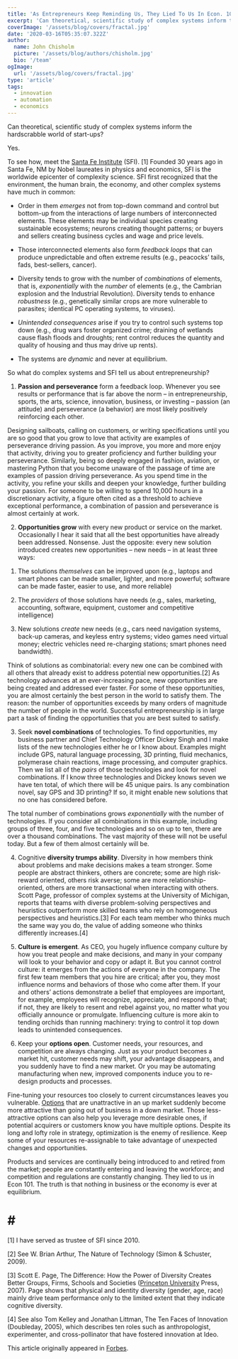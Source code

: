 ```yaml
---
title: 'As Entrepreneurs Keep Reminding Us, They Lied To Us In Econ. 101'
excerpt: 'Can theoretical, scientific study of complex systems inform the hardscrabble world of start-ups? Yes. To see how, meet the Santa Fe Institute.'
coverImage: '/assets/blog/covers/fractal.jpg'
date: '2020-03-16T05:35:07.322Z'
author:
  name: John Chisholm
  picture: '/assets/blog/authors/chisholm.jpg'
  bio: '/team'
ogImage:
  url: '/assets/blog/covers/fractal.jpg'
type: 'article'
tags:
  - innovation
  - automation
  - economics
---
```


Can theoretical, scientific study of complex systems inform the hardscrabble world of start-ups?

Yes.

To see how, meet the [Santa Fe Institute](http://www.santafe.edu/) (SFI). [1]  Founded 30 years ago in Santa Fe, NM by Nobel laureates in physics and economics, SFI is the worldwide epicenter of complexity science.  SFI first recognized that the environment, the human brain, the economy, and other complex systems have much in common:

- Order in them *emerges* not from top-down command and control but bottom-up from the interactions of large numbers of interconnected elements.  These elements may be individual species creating sustainable ecosystems; neurons creating thought patterns; or buyers and sellers creating business cycles and wage and price levels.

- Those interconnected elements also form *feedback loops* that can produce unpredictable and often extreme results (e.g., peacocks’ tails, fads, best-sellers, cancer).

- Diversity tends to grow with the number of *combinations* of elements, that is, *exponentially* with the *number* of elements (e.g., the Cambrian explosion and the Industrial Revolution).  Diversity tends to enhance *robustness* (e.g., genetically similar crops are more vulnerable to parasites; identical PC operating systems, to viruses).

- *Unintended consequences* arise if you try to control such systems top down (e.g., drug wars foster organized crime; draining of wetlands cause flash floods and droughts; rent control reduces the quantity and quality of housing and thus may drive up rents).

- The systems are *dynamic* and never at equilibrium.

So what do complex systems and SFI tell us about entrepreneurship?

1) **Passion and perseverance** form a feedback loop. Whenever you see results or performance that is far above the norm – in entrepreneurship, sports, the arts, science, innovation, business, or investing – passion (an attitude) and perseverance (a behavior) are most likely positively reinforcing each other.

Designing sailboats, calling on customers, or writing specifications until you are so good that you grow to love that activity are examples of perseverance driving passion.  As you improve, you more and more enjoy that activity, driving you to greater proficiency and further building your perseverance.  Similarly, being so deeply engaged in fashion, aviation, or mastering Python that you become unaware of the passage of time are examples of passion driving perseverance.  As you spend time in the activity, you refine your skills and deepen your knowledge, further building your passion.  For someone to be willing to spend 10,000 hours in a discretionary activity, a figure often cited as a threshold to achieve exceptional performance, a combination of passion and perseverance is almost certainly at work.

2) **Opportunities grow** with every new product or service on the market.  Occasionally I hear it said that all the best opportunities have already been addressed.  Nonsense.  Just the opposite: every new solution introduced creates new opportunities – new needs – in at least three ways:

1. The solutions *themselves* can be improved upon (e.g., laptops and smart phones can be made smaller, lighter, and more powerful; software can be made faster, easier to use, and more reliable)

2. The *providers* of those solutions have needs (e.g., sales, marketing, accounting, software, equipment, customer and competitive intelligence)

3. New solutions *create* new needs (e.g., cars need navigation systems, back-up cameras, and keyless entry systems; video games need virtual money; electric vehicles need re-charging stations; smart phones need bandwidth).

Think of solutions as combinatorial: every new one can be combined with all others that already exist to address potential new opportunities.[2] As technology advances at an ever-increasing pace, new opportunities are being created and addressed ever faster. For some of these opportunities, you are almost certainly the best person in the world to satisfy them. The reason: the number of opportunities exceeds by many orders of magnitude the number of people in the world. Successful entrepreneurship is in large part a task of finding the opportunities that you are best suited to satisfy.

3) Seek **novel combinations** of technologies.  To find opportunities, my business partner and Chief Technology Officer Dickey Singh and I make lists of the new technologies either he or I know about. Examples might include GPS, natural language processing, 3D printing, fluid mechanics, polymerase chain reactions, image processing, and computer graphics. Then we list all of the *pairs* of those technologies and look for novel combinations.  If I know three technologies and Dickey knows seven we have ten total, of which there will be 45 unique pairs.  Is any combination novel, say GPS and 3D printing?  If so, it might enable new solutions that no one has considered before.

The total number of combinations grows *exponentially* with the number of technologies.  If you consider all combinations in this example, including groups of three, four, and five technologies and so on up to ten, there are over a thousand combinations. The vast majority of these will not be useful today.  But a few of them almost certainly will be.

4) Cognitive **diversity trumps ability**. Diversity in how members think about problems and make decisions makes a team stronger.  Some people are abstract thinkers, others are concrete; some are high risk-reward oriented, others risk averse; some are more relationship-oriented, others are more transactional when interacting with others. Scott Page, professor of complex systems at the University of Michigan, reports that teams with diverse problem-solving perspectives and heuristics outperform more skilled teams who rely on homogeneous perspectives and heuristics.[3]  For each team member who thinks much the same way you do, the value of adding someone who thinks differently increases.[4]

5) **Culture is emergent**.  As CEO, you hugely influence company culture by how you treat people and make decisions, and many in your company will look to your behavior and copy or adapt it. But you cannot control culture: it emerges from the actions of everyone in the company.  The first few team members that you hire are critical; after you, they most influence norms and behaviors of those who come after them.  If your and others’ actions demonstrate a belief that employees are important, for example, employees will recognize, appreciate, and respond to that; if not, they are likely to resent and rebel against you, no matter what you officially announce or promulgate. Influencing culture is more akin to tending orchids than running machinery: trying to control it top down leads to unintended consequences.

6) Keep your **options open**. Customer needs, your resources, and competition are always changing. Just as your product becomes a market hit, customer needs may shift, your advantage disappears, and you suddenly have to find a new market.  Or you may be automating manufacturing when new, improved components induce you to re-design products and processes.

Fine-tuning your resources too closely to current circumstances leaves you vulnerable. [Options](http://www.forbes.com/options/) that are unattractive in an up market suddenly become more attractive than going out of business in a down market.  Those less-attractive options can also help you leverage more desirable ones, if potential acquirers or customers know you have multiple options.  Despite its long and lofty role in strategy, optimization is the enemy of resilience.  Keep some of your resources re-assignable to take advantage of unexpected changes and opportunities.

Products and services are continually being introduced to and retired from the market; people are constantly entering and leaving the workforce; and competition and regulations are constantly changing. They lied to us in Econ 101. The truth is that nothing in business or the economy is ever at equilibrium.

# # #

[1] I have served as trustee of SFI since 2010.

[2] See W. Brian Arthur, The Nature of Technology (Simon & Schuster, 2009).

[3] Scott E. Page, The Difference: How the Power of Diversity Creates Better Groups, Firms, Schools and Societies ([Princeton University](http://www.forbes.com/colleges/princeton-university/) Press, 2007). Page shows that physical and identity diversity (gender, age, race) mainly drive team performance only to the limited extent that they indicate cognitive diversity.

[4] See also Tom Kelley and Jonathan Littman, The Ten Faces of Innovation (Doubleday, 2005), which describes ten roles such as anthropologist, experimenter, and cross-pollinator that have fostered innovation at Ideo.

This article originally appeared in [Forbes](http://www.forbes.com/sites/johnchisholm/2013/12/12/robots-and-software-eating-jobs-let-them-you-can-create-your-own/).